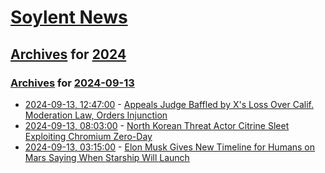 # [Soylent News](../../../README.md)

## [Archives](../../index.md) for [2024](../index.md)

### [Archives](../../index.md) for [2024-09-13](index.md)

* [2024-09-13, 12:47:00](https://soylentnews.org/article.pl?sid=24/09/12/0318228&from=rss) - [Appeals Judge Baffled by X's Loss Over Calif. Moderation Law, Orders Injunction](https://soylentnews.org/article.pl?sid=24/09/12/0318228&from=rss)
* [2024-09-13, 08:03:00](https://soylentnews.org/article.pl?sid=24/09/12/0314208&from=rss) - [North Korean Threat Actor Citrine Sleet Exploiting Chromium Zero-Day](https://soylentnews.org/article.pl?sid=24/09/12/0314208&from=rss)
* [2024-09-13, 03:15:00](https://soylentnews.org/article.pl?sid=24/09/12/0219245&from=rss) - [Elon Musk Gives New Timeline for Humans on Mars Saying When Starship Will Launch](https://soylentnews.org/article.pl?sid=24/09/12/0219245&from=rss)
